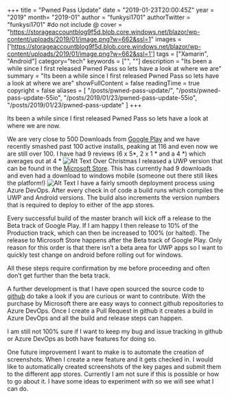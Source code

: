 +++
title = "Pwned Pass Update"
date = "2019-01-23T20:00:45Z"
year = "2019"
month= "2019-01"
author = "funkysi1701"
authorTwitter = "funkysi1701" #do not include @
cover = "https://storageaccountblog9f5d.blob.core.windows.net/blazor/wp-content/uploads/2019/01/image.png?w=662&ssl=1"
images = ['https://storageaccountblog9f5d.blob.core.windows.net/blazor/wp-content/uploads/2019/01/image.png?w=662&ssl=1']
tags = ["Xamarin", "Android"]
category="tech"
keywords = ["", ""]
description = "Its been a while since I first released Pwned Pass so lets have a look at where we are"
summary = "Its been a while since I first released Pwned Pass so lets have a look at where we are"
showFullContent = false
readingTime = true
copyright = false
aliases = [
    "/posts/pwned-pass-update/",
    "/posts/pwned-pass-update-55io",
    "/posts/2019/01/23/pwned-pass-update-55io",
    "/posts/2019/01/23/pwned-pass-update"
]
+++

Its been a while since I first released Pwned Pass so lets have a look at where we are now.

We are very close to 500 Downloads from [Google Play](https://play.google.com/store/apps/details?id=pwnedpasswords.pwnedpasswords) and we have recently smashed past 100 active installs, peaking at 116 and even now we are still over 100. I have had 9 reviews (6 x 5*, 2 x 1 * and a 4 *) which averages out at 4 *
![Alt Text](https://storageaccountblog9f5d.blob.core.windows.net/blazor/wp-content/uploads/2019/01/image.png?w=662&ssl=1)
Over Christmas I released a UWP version that can be found in the [Microsoft Store](https://www.microsoft.com/store/apps/9NM2WHNZTNLT). This has currently had 9 downloads and even had a download to windows mobile (someone out there still likes the platform!)
![Alt Text](https://storageaccountblog9f5d.blob.core.windows.net/blazor/wp-content/uploads/2019/01/image-1.png?w=662&ssl=1)
I have a fairly smooth deployment process using Azure DevOps. After every check in of code a build runs which compiles the UWP and Android versions. The build also increments the version numbers that is required to deploy to either of the app stores.

Every successful build of the master branch will kick off a release to the Beta track of Google Play. If I am happy I then release to 10% of the Production track, which can then be increased to 100% (or halted). The release to Microsoft Store happens after the Beta track of Google Play. Only reason for this order is that there isn’t a beta area for UWP apps so I want to quickly test change on android before rolling out for windows.

All these steps require confirmation by me before proceeding and often don’t get further than the beta track.

A further development is that I have open sourced the source code to [github](https://github.com/funkysi1701/PwnedPass) do take a look if you are curious or want to contribute. With the purchase by Microsoft there are easy ways to connect github repositories to Azure DevOps. Once I create a Pull Request in github it creates a build in Azure DevOps and all the build and release steps can happen.

I am still not 100% sure if I want to keep my bug and issue tracking in github or Azure DevOps as both have features for doing so.

One future improvement I want to make is to automate the creation of screenshots. When I create a new feature and it gets checked in. I would like to automatically created screenshots of the key pages and submit them to the different app stores. Currently I am not sure if this is possible or how to go about it. I have some ideas to experiment with so we will see what I can do.